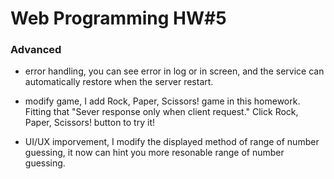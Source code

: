 # Web Programming HW#5

### Advanced
* error handling, you can see error in log or in screen, and the service can automatically restore when the server restart.

* modify game, I add Rock, Paper, Scissors! game in this homework. Fitting that "Sever response only when client request." Click Rock, Paper, Scissors! button to try it!

* UI/UX imporvement, I modify the displayed method of range of number guessing, it now can hint you more resonable range of number guessing.